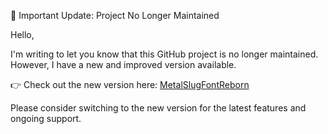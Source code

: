 🚨 Important Update: Project No Longer Maintained

Hello,

I'm writing to let you know that this GitHub project is no longer maintained. However, I have a new and improved version available.

👉 Check out the new version here: [MetalSlugFontReborn](https://github.com/VermeilChan/MetalSlugFontReborn)

Please consider switching to the new version for the latest features and ongoing support.
